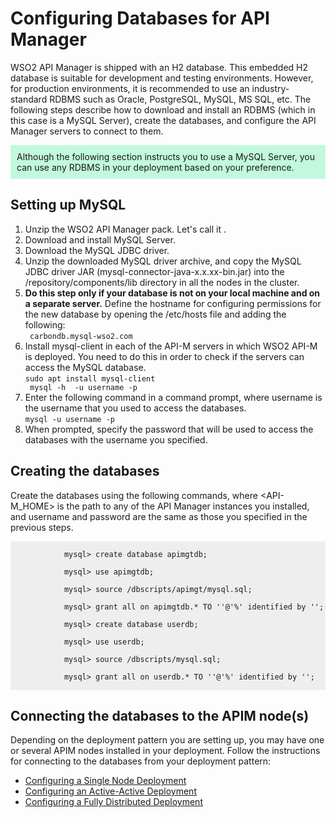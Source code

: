 # Configuring Databases for API Manager

WSO2 API Manager is shipped with an H2 database. This embedded H2 database is suitable for development and testing environments. However, for production environments, it is recommended to use an industry-standard RDBMS such as Oracle, PostgreSQL, MySQL, MS SQL, etc. The following steps describe how to download and install an RDBMS (which in this case is a MySQL Server), create the databases, and configure the API Manager servers to connect to them. 

<p style="background-color: #C2F9DE;padding: 10px">
	Although the following section instructs you to use a MySQL Server,  you can use any RDBMS in your deployment based on your preference.
</p>

## Setting up MySQL

<ol>
	<li>Unzip the WSO2 API Manager pack. Let's call it <API-M_HOME>.</li>
	<li>Download and install MySQL Server.</li>
	<li>Download the MySQL JDBC driver.</li>
	<li>Unzip the downloaded MySQL driver archive, and copy the MySQL JDBC driver JAR (mysql-connector-java-x.x.xx-bin.jar) into the <API-M_HOME>/repository/components/lib directory in all the nodes in the cluster.</li>
	<li><b>Do this step only if your database is not on your local machine and on a separate server.</b>
	Define the hostname for configuring permissions for the new database by opening the /etc/hosts file and adding the following: </br>
	<code><MYSQL-DB-SERVER-IP> carbondb.mysql-wso2.com</code>
	</li>
	<li>Install mysql-client in each of the API-M servers in which WSO2 API-M is deployed. You need to do this in order to check if the servers can access the MySQL database. </br>
	<code>sudo apt install mysql-client <br> mysql -h <mysqldb_host_ip> -u username -p</code>	
	</li>
	<li>Enter the following command in a command prompt, where username is the username that you used to access the databases. </br>
	<code>mysql -u username -p</code>
	</li>
	<li>When prompted, specify the password that will be used to access the databases with the username you specified.
	</li>
</ol>

## Creating the databases

Create the databases using the following commands, where <API-M_HOME> is the path to any of the API Manager instances you installed, and username and password are the same as those you specified in the previous steps.

<div style="background-color: #eee">
		<code>
			mysql> create database apimgtdb; </br>
			mysql> use apimgtdb;</br>
			mysql> source <API-M_HOME>/dbscripts/apimgt/mysql.sql;</br>
			mysql> grant all on apimgtdb.* TO '<username>'@'%' identified by '<password>';</br>	 
			mysql> create database userdb;</br>
			mysql> use userdb;</br>
			mysql> source <API-M_HOME>/dbscripts/mysql.sql;</br>
			mysql> grant all on userdb.* TO '<username>'@'%' identified by '<password>';
		</code>
</div>

## Connecting the databases to the APIM node(s)

Depending on the deployment pattern you are setting up, you may have one or several APIM nodes installed in your deployment. Follow the instructions for connecting to the databases from your deployment pattern:

* [Configuring a Single Node Deployment](single_node_deployment.md)
* [Configuring an Active-Active Deployment](active_active_deployment.md)
* [Configuring a Fully Distributed Deployment](fully_distributed_deployment.md)